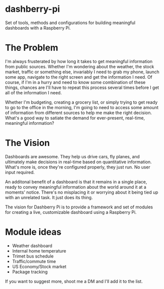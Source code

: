 # dashberry-pi
Set of tools, methods and configurations for building meaningful dashboards with a Raspberry Pi.

# The Problem

I'm always frusterated by how long it takes to get meaningful information from public sources. Whether I'm wondering about the weather, the stock market, traffic or something else, invariably I need to grab my phone, launch some app, navigate to the right screen and get the information I need. Of course, if I'm in a hurry and need to know some combination of these things, chances are I'll have to repeat this process several times before I get all of the information I need.

Whether I'm budgeting, creating a grocery list, or simply trying to get ready to go to the office in the morning, I'm going to need to access some amount of information from different sources to help me make the right decision. What's a good way to satiate the demand for ever-present, real-time, meaningful information?

# The Vision

Dashboards are awesome. They help us drive cars, fly planes, and ultimately make decisions in real-time based on quantitative information. What's more is, once they're configured properly, they just run. No user input required.

An additonal benefit of a dashboard is that it remains in a single place, ready to convey meaningful information about the world around it at a moments' notice. There's no misplacing it or worrying about it being tied up with an unrelated task. It just does its thing.

The vision for Dashberry Pi is to provide a framework and set of modules for creating a live, customizable dashboard using a Raspberry Pi.

# Module ideas
 
+ Weather dashboard
+ Internal home temperature
+ Trimet bus schedule
+ Traffic/commute time
+ US Economy/Stock market
+ Package tracking

If you want to suggest more, shoot me a DM and I'll add it to the list.
